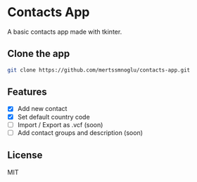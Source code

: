 # Contacts App

A basic contacts app made with tkinter.

## Clone the app

```bash
git clone https://github.com/mertssmnoglu/contacts-app.git
```

## Features

- [x] Add new contact
- [x] Set default country code
- [ ] Import / Export as .vcf (soon)
- [ ] Add contact groups and description (soon)

## License

MIT